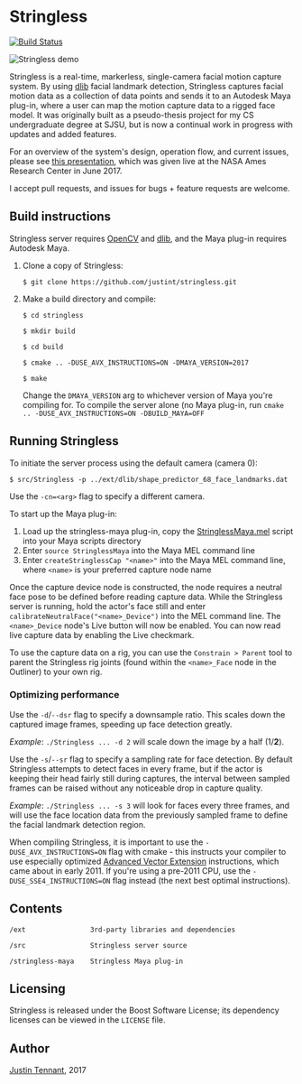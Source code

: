 # Stringless
[![Build Status](https://travis-ci.org/justint/stringless.svg?branch=main)](https://travis-ci.org/justint/stringless)

![Stringless demo](stringless.gif)

Stringless is a real-time, markerless, single-camera facial motion capture system. By using [dlib](http://dlib.net/) facial landmark detection, Stringless captures facial motion data as a collection of data points and sends it to an Autodesk Maya plug-in, where a user can map the motion capture data to a rigged face model. It was originally built as a pseudo-thesis project for my CS undergraduate degree at SJSU, but is now a continual work in progress with updates and added features.

For an overview of the system's design, operation flow, and current issues, please see [this presentation](http://justintennant.me/Stringless_NASA_Presentation.pdf), which was given live at the NASA Ames Research Center in June 2017.

I accept pull requests, and issues for bugs + feature requests are welcome.

## Build instructions

Stringless server requires [OpenCV](http://opencv.org/) and [dlib](http://dlib.net), and the Maya plug-in requires Autodesk Maya.

1. Clone a copy of Stringless:

    `$ git clone https://github.com/justint/stringless.git`

2. Make a build directory and compile:

    ```
    $ cd stringless

    $ mkdir build

    $ cd build

    $ cmake .. -DUSE_AVX_INSTRUCTIONS=ON -DMAYA_VERSION=2017

    $ make
    ```

    Change the `DMAYA_VERSION` arg to whichever version of Maya you're compiling for. To compile the server alone (no Maya plug-in, run `cmake .. -DUSE_AVX_INSTRUCTIONS=ON -DBUILD_MAYA=OFF`

## Running Stringless

To initiate the server process using the default camera (camera 0):

`$ src/Stringless -p ../ext/dlib/shape_predictor_68_face_landmarks.dat`

Use the `-cn=<arg>` flag to specify a different camera.

To start up the Maya plug-in:

1. Load up the stringless-maya plug-in, copy the [StringlessMaya.mel](https://github.com/justint/stringless/blob/main/stringless-maya/src/StringlessMaya.mel) script into your Maya scripts directory
2. Enter `source StringlessMaya` into the Maya MEL command line
3. Enter `createStringlessCap "<name>"` into the Maya MEL command line, where `<name>` is your preferred capture node name

Once the capture device node is constructed, the node requires a neutral face pose to be defined before reading capture data. While the Stringless server is running, hold the actor's face still and enter `calibrateNeutralFace("<name>_Device")` into the MEL command line. The `<name>_Device` node's Live button will now be enabled. You can now read live capture data by enabling the Live checkmark.

To use the capture data on a rig, you can use the `Constrain > Parent` tool to parent the Stringless rig joints (found within the `<name>_Face` node in the Outliner) to your own rig.

### Optimizing performance

Use the `-d`/`--dsr` flag to specify a downsample ratio. This scales down the captured image frames, speeding up face detection greatly.

*Example*: `./Stringless ... -d 2` will scale down the image by a half (1/**2**).

Use the `-s`/`--sr` flag to specify a sampling rate for face detection. By default Stringless attempts to detect faces in every frame, but if the actor is keeping their head fairly still during captures, the interval between sampled frames can be raised without any noticeable drop in capture quality.

*Example*: `./Stringless ... -s 3` will look for faces every three frames, and will use the face location data from the previously sampled frame to define the facial landmark detection region.

When compiling Stringless, it is important to use the `-DUSE_AVX_INSTRUCTIONS=ON` flag with cmake - this instructs your compiler to use especially optimized [Advanced Vector Extension](https://en.wikipedia.org/wiki/Advanced_Vector_Extensions) instructions, which came about in early 2011. If you're using a pre-2011 CPU, use the `-DUSE_SSE4_INSTRUCTIONS=ON` flag instead (the next best optimal instructions).

## Contents

```
/ext                3rd-party libraries and dependencies

/src                Stringless server source

/stringless-maya    Stringless Maya plug-in
```

## Licensing

Stringless is released under the Boost Software License; its dependency licenses can be viewed in the `LICENSE` file.

## Author

[Justin Tennant](http://justintennant.me), 2017
